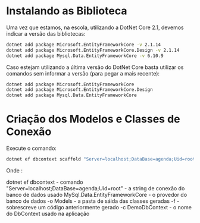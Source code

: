 # Instalando as Biblioteca

Uma vez que estamos, na escola, utilizando a DotNet Core 2.1, devemos indicar a versão das bibliotecas:

```bash 
dotnet add package Microsoft.EntityFrameworkCore -v 2.1.14
dotnet add package Microsoft.EntityFrameworkCore.Design -v 2.1.14
dotnet add package Mysql.Data.EntityFrameworkCore -v 6.10.9
```

Caso estejam utilizando a última versão do DotNet Core basta utilizar os comandos sem informar a versão (para pegar a mais recente):

```bash 
dotnet add package Microsoft.EntityFrameworkCore
dotnet add package Microsoft.EntityFrameworkCore.Design
dotnet add package Mysql.Data.EntityFrameworkCore
```

# Criação dos Modelos e Classes de Conexão

Execute o comando:

```bash
dotnet ef dbcontext scaffold "Server=localhost;DataBase=agenda;Uid=root" MySql.Data.EntityFrameworkCore -o Models -f -c AgendaDbContext
```

Onde :

dotnet ef dbcontext - comando
"Server=localhost;DataBase=agenda;Uid=root" - a string de conexão do banco de dados usado
MySql.Data.EntityFrameworkCore -  o provedor do banco de dados
-o Models - a pasta de sáida das classes geradas
-f - sobrescreve um código anteriormente gerado
-c DemoDbContext - o nome do DbContext usado na aplicação